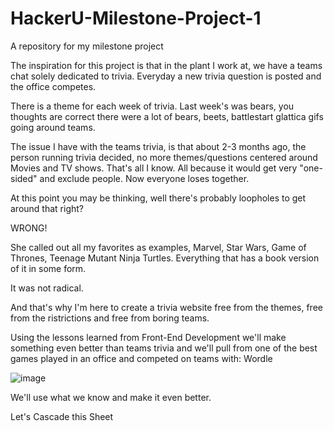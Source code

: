 # HackerU-Milestone-Project-1
A repository for my milestone project

The inspiration for this project is that in the plant I work at, we have a teams chat solely dedicated to trivia. Everyday a new trivia question is posted and the office competes.

There is a theme for each week of trivia. Last week's was bears, you thoughts are correct there were a lot of bears, beets, battlestart glattica gifs going around teams.

The issue I have with the teams trivia, is that about 2-3 months ago, the person running trivia decided, no more themes/questions centered around Movies and TV shows. That's all I know. All because it would get very "one-sided" and exclude people. Now everyone loses together.

At this point you may be thinking, well there's probably loopholes to get around that right? 

WRONG!

She called out all my favorites as examples, Marvel, Star Wars, Game of Thrones, Teenage Mutant Ninja Turtles. Everything that has a book version of it in some form.

It was not radical.

And that's why I'm here to create a trivia website free from the themes, free from the ristrictions and free from boring teams.

Using the lessons learned from Front-End Development we'll make something even better than teams trivia and we'll pull from one of the best games played in an office and competed on teams with: Wordle


![image](https://user-images.githubusercontent.com/97201478/162844379-4dff57f7-7147-40d6-8990-cf07a77c56a7.png)

We'll use what we know and make it even better.

Let's Cascade this Sheet
